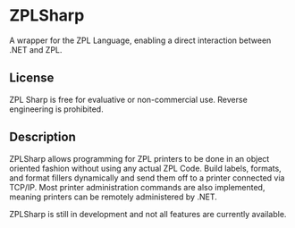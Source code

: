 # ZPLSharp
A wrapper for the ZPL Language, enabling a direct interaction between .NET and ZPL.

## License
ZPL Sharp is free for evaluative or non-commercial use. Reverse engineering is prohibited.


## Description
ZPLSharp allows programming for ZPL printers to be done in an object oriented fashion without using any actual ZPL Code.
Build labels, formats, and format fillers dynamically and send them off to a printer connected via TCP/IP.
Most printer administration commands are also implemented, meaning printers can be remotely administered by .NET.

ZPLSharp is still in development and not all features are currently available.
